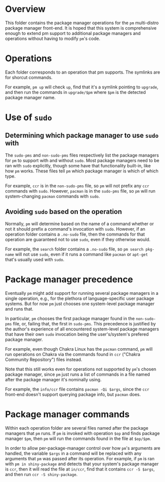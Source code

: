 # Overview

This folder contains the package manager operations for the `pm`
multi-distro package manager front-end. It is hoped that this system
is comprehensive enough to extend pm support to additional package
managers and operations without having to modify `pm`'s code.


# Operations

Each folder corresponds to an operation that pm supports. The symlinks
are for shorcut commands.

For example, `pm up` will check `up`, find that it's a symlink
pointing to `upgrade`, and then run the commands in `upgrade/$pm`
where `$pm` is the detected package manager name.


# Use of `sudo`

## Determining which package manager to use `sudo` with

The `sudo-pms` and `non-sudo-pms` files respectively list the package
managers for `pm` to support with and without `sudo`. Most package
managers need to be ran with `sudo` explicitly, though some have that
functionality built-in, like how `pm` works. These files tell `pm`
which package manager is which of which type.

For example, `ccr` is in the `non-sudo-pms` file, so `pm` will not
prefix any `ccr` commands with `sudo`. However, `pacman` is in the
`sudo-pms` file, so `pm` will run system-changing `pacman` commands
with `sudo`.

## Avoiding `sudo` based on the operation

Normally, `pm` will determine based on the name of a command whether
or not it should prefix a command's invocation with `sudo`. However,
if an operation folder contains a `.no-sudo` file, then the commands
for that operation are guaranteed not to use `sudo`, even if they
otherwise would.

For example, the `search` folder contains a `.no-sudo` file, so `pm
search pkg-name` will not use `sudo`, even if it runs a command like
`pacman` or `apt-get` that's usually used with `sudo`.


# Package manager precedence

Eventually `pm` might add support for running several package managers
in a single operation, e.g., for the plethora of language-specific
user package systems. But for now `pm` just chooses one system-level
package manager and runs that.

In particular, `pm` chooses the first package manager found in the
`non-sudo-pms` file, or, failing that, the first in `sudo-pms`. This
precedence is justified by the author's experience of all encountered
system-level package managers that have their own `sudo` invocation
being the user's/system's prefered package manager.

For example, even though Chakra Linux has the `pacman` command, `pm`
will run operations on Chakra via the commands found in `ccr` ("Chakra
Community Repository") files instead.

Note that this still works even for operations not supported by `pm`'s
chosen package manager, since `pm` just runs a list of commands in a
file named after the package manager it's nominally using.

For example, the `info/ccr` file contains `pacman -Qi $args`, since
the `ccr` front-end doesn't support querying package info, but
`pacman` does.


# Package manager commands

Within each operation folder are several files named after the package
managers that `pm` runs. If `pm` is invoked with operation `$op` and
finds package manager `$pm`, then `pm` will run the commands found in
the file at `$op/$pm`.

In order to allow per-package-manager control over how `pm`'s
arguments are handled, the variable `$args` in a command will be
replaced with any arguments that `pm` was passed after its
operation. For example, if `pm` is ran with `pm in shiny-package` and
detects that your system's package manager is `ccr`, then it will read
the file at `in/ccr`, find that it contains `ccr -S $args`, and then
run `ccr -S shiny-package`.
